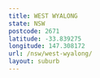 ```yaml
---
title: WEST WYALONG
state: NSW
postcode: 2671
latitude: -33.839275
longitude: 147.308172
url: /nsw/west-wyalong/
layout: suburb
---
```

